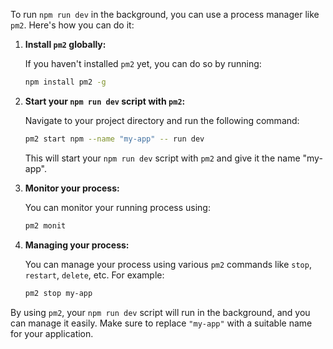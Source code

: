 To run `npm run dev` in the background, you can use a process manager like `pm2`. Here's how you can do it:

1. **Install `pm2` globally:**

   If you haven't installed `pm2` yet, you can do so by running:
   ```bash
   npm install pm2 -g
   ```

2. **Start your `npm run dev` script with `pm2`:**

   Navigate to your project directory and run the following command:
   ```bash
   pm2 start npm --name "my-app" -- run dev
   ```

   This will start your `npm run dev` script with `pm2` and give it the name "my-app".

3. **Monitor your process:**

   You can monitor your running process using:
   ```bash
   pm2 monit
   ```

4. **Managing your process:**

   You can manage your process using various `pm2` commands like `stop`, `restart`, `delete`, etc. For example:
   ```bash
   pm2 stop my-app
   ```

By using `pm2`, your `npm run dev` script will run in the background, and you can manage it easily. Make sure to replace `"my-app"` with a suitable name for your application.